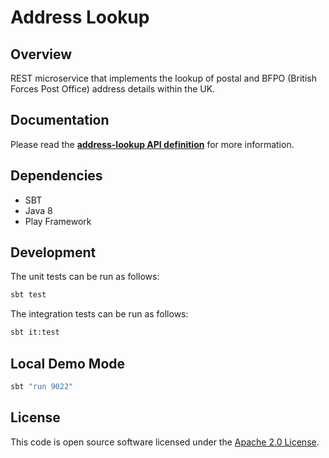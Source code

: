 # Address Lookup

## Overview
REST microservice that implements the lookup of postal and BFPO (British Forces Post Office) address details within the UK.

## Documentation
Please read the [**address-lookup API definition**](public/api/conf/1.0/docs/address-lookup-api.md) for more information.

## Dependencies
* SBT
* Java 8
* Play Framework

## Development
The unit tests can be run as follows:
```bash
sbt test
```

The integration tests can be run as follows:
```bash
sbt it:test
```

## Local Demo Mode
```bash
sbt "run 9022"
```

## License
This code is open source software licensed under the [Apache 2.0 License]("http://www.apache.org/licenses/LICENSE-2.0.html").
